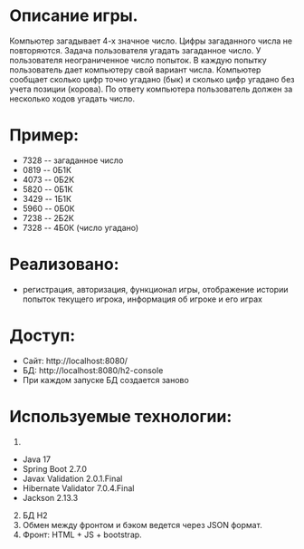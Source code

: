 # Описание игры.
   Компьютер загадывает 4-х значное число. Цифры загаданного числа не повторяются. Задача пользователя угадать загаданное число. У пользователя неограниченное число попыток. В каждую попытку пользователь дает компьютеру свой вариант числа. Компьютер сообщает сколько цифр точно угадано (бык) и сколько цифр угадано без учета позиции (корова). По ответу компьютера пользователь должен за несколько ходов угадать число.
   # Пример:
   - 7328 -- загаданное число
   - 0819 -- 0Б1К
   - 4073 -- 0Б2К
   - 5820 -- 0Б1К
   - 3429 -- 1Б1К
   - 5960 -- 0Б0К
   - 7238 -- 2Б2К
   - 7328 -- 4Б0К (число угадано)
# Реализовано:
- регистрация, авторизация, функционал игры, отображение истории попыток текущего игрока, информация об игроке и его играх

# Доступ:
- Сайт: http://localhost:8080/
- БД: http://localhost:8080/h2-console
- При каждом запуске БД создается заново

# Используемые технологии:
1)
 - Java 17
 - Spring Boot 2.7.0
 - Javax Validation 2.0.1.Final
 - Hibernate Validator 7.0.4.Final
 - Jackson 2.13.3
2) БД H2
3) Обмен между фронтом и бэком ведется через JSON формат. 
4) Фронт: HTML + JS + bootstrap.
